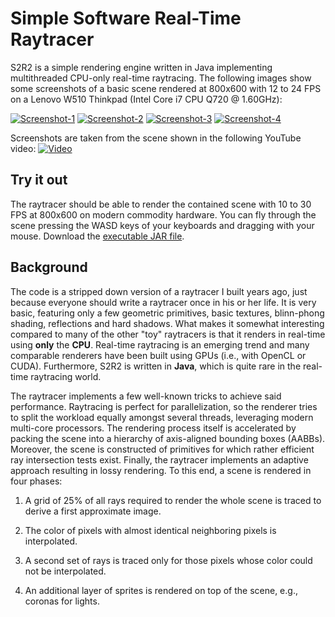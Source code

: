 Simple Software Real-Time Raytracer
====

S2R2 is a simple rendering engine written in Java implementing multithreaded CPU-only real-time raytracing. The following images
show some screenshots of a basic scene rendered at 800x600 with 12 to 24 FPS on a Lenovo W510 Thinkpad (Intel Core i7 CPU Q720 @ 1.60GHz):

[![Screenshot-1](https://raw.github.com/prasser/s2r2/master/doc/img/very-small-screenshot1.png)](https://raw.github.com/prasser/s2r2/master/doc/img/screenshot1.png)
[![Screenshot-2](https://raw.github.com/prasser/s2r2/master/doc/img/very-small-screenshot2.png)](https://raw.github.com/prasser/s2r2/master/doc/img/screenshot2.png)
[![Screenshot-3](https://raw.github.com/prasser/s2r2/master/doc/img/very-small-screenshot3.png)](https://raw.github.com/prasser/s2r2/master/doc/img/screenshot3.png)
[![Screenshot-4](https://raw.github.com/prasser/s2r2/master/doc/img/very-small-screenshot4.png)](https://raw.github.com/prasser/s2r2/master/doc/img/screenshot4.png)

Screenshots are taken from the scene shown in the following YouTube video:
[![Video](https://raw.github.com/prasser/s2r2/master/doc/img/video.png)](http://youtu.be/v5NccEae5Xc)

Try it out
------
The raytracer should be able to render the contained scene with 10 to 30 FPS at 800x600 on modern commodity hardware.
You can fly through the scene pressing the WASD keys of your keyboards and dragging with your mouse. 
Download the [executable JAR file](https://raw.github.com/prasser/s2r2/master/s2r2.jar).

Background
------
The code is a stripped down version of a raytracer I built years ago, just because everyone should write 
a raytracer once in his or her life. It is very basic, featuring only a few geometric primitives,
basic textures, blinn-phong shading, reflections and hard shadows. What makes it somewhat interesting
compared to many of the other "toy" raytracers is that it renders in real-time using **only** the
**CPU**. Real-time raytracing is an emerging trend and many comparable renderers have been built using
GPUs (i.e., with OpenCL or CUDA). Furthermore, S2R2 is written in **Java**, which is quite rare in the
real-time raytracing world.

The raytracer implements a few well-known tricks to achieve said performance. Raytracing is perfect
for parallelization, so the renderer tries to split the workload equally amongst several threads, 
leveraging modern multi-core processors. The rendering process itself is accelerated by packing the
scene into a hierarchy of axis-aligned bounding boxes (AABBs). Moreover, the scene is constructed of
primitives for which rather efficient ray intersection tests exist. Finally, the raytracer implements
an adaptive approach resulting in lossy rendering. To this end, a scene is rendered in four phases:

1. A grid of 25% of all rays required to render the whole scene is traced to derive a 
first approximate image.
 
2. The color of pixels with almost identical neighboring pixels is interpolated. 

3. A second set of rays is traced only for those pixels whose color could not be interpolated. 

4. An additional layer of sprites is rendered on top of the scene, e.g., coronas for lights.
  

